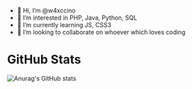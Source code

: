 - 👋 Hi, I’m @w4xccino
- 👀 I’m interested in PHP, Java, Python, SQL
- 🌱 I’m currently learning JS, CSS3
- 💞️ I’m looking to collaborate on whoever which loves coding

<!---
w4xccino/w4xccino is a ✨ special ✨ repository because its `README.md` (this file) appears on your GitHub profile.
You can click the Preview link to take a look at your changes.
--->
# GitHub Stats
![Anurag's GitHub stats](https://github-readme-stats.vercel.app/api?username=w4xccino&show_icons=true&theme=synthwave)
